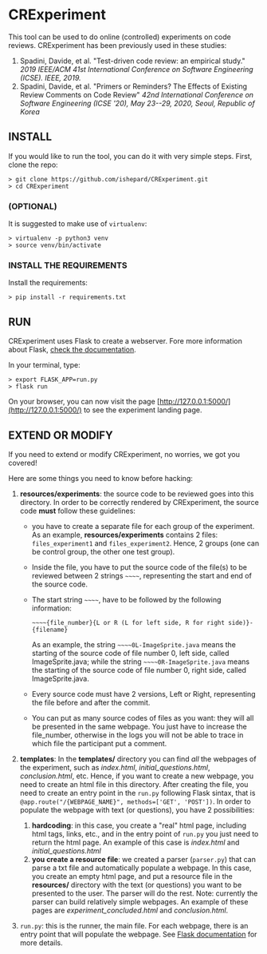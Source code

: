 # CRExperiment
This tool can be used to do online (controlled) experiments on code reviews. CRExperiment has been previously used in these studies:

1. Spadini, Davide, et al. "Test-driven code review: an empirical study." *2019 IEEE/ACM 41st International Conference on Software Engineering (ICSE). IEEE, 2019.*
2. Spadini, Davide, et al. "Primers or Reminders? The Effects of Existing Review Comments on Code Review" *42nd International Conference on Software Engineering (ICSE '20), May 23--29, 2020, Seoul, Republic of Korea*


## INSTALL
If you would like to run the tool, you can do it with very simple steps.
First, clone the repo:

```
> git clone https://github.com/ishepard/CRExperiment.git
> cd CRExperiment
```

### (OPTIONAL)

It is suggested to make use of `virtualenv`:

```
> virtualenv -p python3 venv
> source venv/bin/activate
```

### INSTALL THE REQUIREMENTS

Install the requirements:

```
> pip install -r requirements.txt
```

## RUN
CRExperiment uses Flask to create a webserver. Fore more information about Flask, [check the documentation](http://flask.palletsprojects.com/en/1.1.x/).

In your terminal, type:

```
> export FLASK_APP=run.py
> flask run
```
On your browser, you can now visit the page [http://127.0.0.1:5000/](http://127.0.0.1:5000/) to see the experiment landing page. 

## EXTEND OR MODIFY
If you need to extend or modify CRExperiment, no worries, we got you covered! 

Here are some things you need to know before hacking:

1. **resources/experiments**: the source code to be reviewed goes into this directory. In order to be correctly rendered by CRExperiment, the source code **must** follow these guidelines:
	* you have to create a separate file for each group of the experiment. As an example, **resources/experiments** contains 2 files: `files_experiment1` and `files_experiment2`. Hence, 2 groups (one can be control group, the other one test group).
	* Inside the file, you have to put the source code of the file(s) to be reviewed between 2 strings `~~~~`, representing the start and end of the source code. 
	* The start string `~~~~`, have to be followed by the following information:


		`~~~~{file_number}{L or R (L for left side, R for right side)}-{filename}`
		
		As an example, the string `~~~~0L-ImageSprite.java` means the starting of the source code of file number 0, left side, called ImageSprite.java; while the string `~~~~0R-ImageSprite.java` means the starting of the source code of file number 0, right side, called ImageSprite.java.
		
	* Every source code must have 2 versions, Left or Right, representing the file before and after the commit.
	* You can put as many source codes of files as you want: they will all be presented in the same webpage. You just have to increase the file_number, otherwise in the logs you will not be able to trace in which file the participant put a comment.

2. **templates**: In the **templates/** directory you can find _all_ the webpages of the experiment, such as _index.html_, _initial\_questions.html_, _conclusion.html_, etc. Hence, if you want to create a new webpage, you need to create an html file in this directory. After creating the file, you need to create an entry point in the `run.py` following Flask sintax, that is `@app.route("/{WEBPAGE_NAME}", methods=['GET', 'POST'])`. In order to populate the webpage with text (or questions), you have 2 possibilities:
	
	1. **hardcoding**: in this case, you create a "real" html page, including html tags, links, etc., and in the entry point of `run.py` you just need to return the html page. An example of this case is _index.html_ and _initial\_questions.html_
	2. **you create a resource file**: we created a parser (`parser.py`) that can parse a txt file and automatically populate a webpage. In this case, you create an empty html page, and put a resource file in the **resources/** directory with the text (or questions) you want to be presented to the user. The parser will do the rest. Note: currently the parser can build relatively simple webpages. An example of these pages are _experiment\_concluded.html_ and _conclusion.html_.

3. `run.py`: this is the runner, the main file. For each webpage, there is an entry point that will populate the webpage. See [Flask documentation](http://flask.palletsprojects.com/en/1.1.x/) for more details.